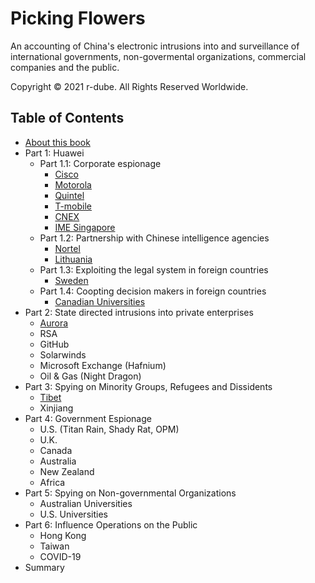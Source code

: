 
# Picking Flowers

An accounting of China's electronic intrusions into and surveillance of international governments, non-govermental organizations, commercial companies and the public.


Copyright © 2021 r-dube. All Rights Reserved Worldwide.


## Table of Contents
* [About this book](about.md)
* Part 1: Huawei
  * Part 1.1: Corporate espionage
    * [Cisco](cisco.md)
    * [Motorola](motorola.md)
    * [Quintel](quintel.md)
    * [T-mobile](tmobile.md)
    * [CNEX](cnex.md)
    * [IME Singapore](ime.md)
  * Part 1.2: Partnership with Chinese intelligence agencies
    * [Nortel](nortel.md)
    * [Lithuania](lithuania.md)
  * Part 1.3: Exploiting the legal system in foreign countries
    * [Sweden](sweden.md)
  * Part 1.4: Coopting decision makers in foreign countries
    * [Canadian Universities](canada-univ.md)
* Part 2: State directed intrusions into private enterprises
  * [Aurora](aurora.md)
  * RSA
  * GitHub 
  * Solarwinds
  * Microsoft Exchange (Hafnium)
  * Oil & Gas (Night Dragon)
* Part 3: Spying on Minority Groups, Refugees and Dissidents
  * [Tibet](tibet.md)
  * Xinjiang
* Part 4: Government Espionage
  * U.S. (Titan Rain, Shady Rat, OPM)
  * U.K.
  * Canada
  * Australia
  * New Zealand
  * Africa
* Part 5: Spying on Non-governmental Organizations
  * Australian Universities
  * U.S. Universities
* Part 6: Influence Operations on the Public 
  * Hong Kong
  * Taiwan
  * COVID-19
* Summary
